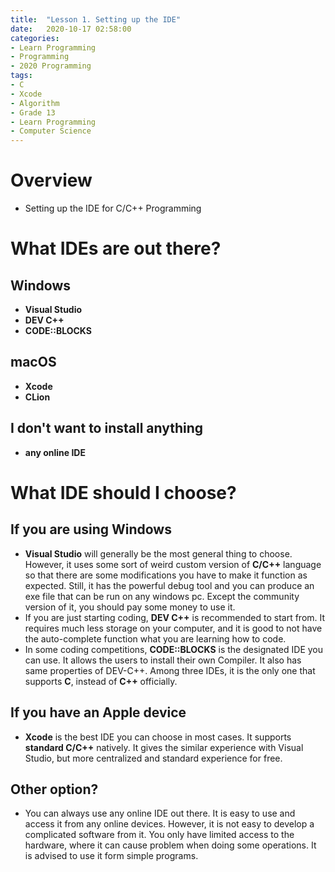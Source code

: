 ```yaml
---
title:  "Lesson 1. Setting up the IDE"
date:   2020-10-17 02:58:00
categories:
- Learn Programming
- Programming
- 2020 Programming
tags:
- C
- Xcode
- Algorithm
- Grade 13
- Learn Programming
- Computer Science
---
```

# Overview
* Setting up the IDE for C/C++ Programming

# What IDEs are out there?
## Windows
* **Visual Studio**
* **DEV C++**
* **CODE::BLOCKS**

## macOS
* **Xcode**
* **CLion**

## I don't want to install anything
* **any online IDE**



# What IDE should I choose?
## If you are using Windows
* **Visual Studio** will generally be the most general thing to choose. However, it uses some sort of weird custom version of **C/C++** language so that there are some modifications you have to make it function as expected. Still, it has the powerful debug tool and you can produce an exe file that can be run on any windows pc. Except the community version of it, you should pay some money to use it.
* If you are just starting coding, **DEV C++** is recommended to start from. It requires much less storage on your computer, and it is good to not have the auto-complete function what you are learning how to code.
* In some coding competitions, **CODE::BLOCKS** is the designated IDE you can use. It allows the users to install their own Compiler. It also has same properties of DEV-C++. Among three IDEs, it is the only one that supports **C**, instead of **C++** officially.

## If you have an Apple device
* **Xcode** is the best IDE you can choose in most cases. It supports **standard C/C++** natively. It gives the similar experience with Visual Studio, but more centralized and standard experience for free.

## Other option?
* You can always use any online IDE out there. It is easy to use and access it from any online devices. However, it is not easy to develop a complicated software from it. You only have limited access to the hardware, where it can cause problem when doing some operations. It is advised to use it form simple programs.
